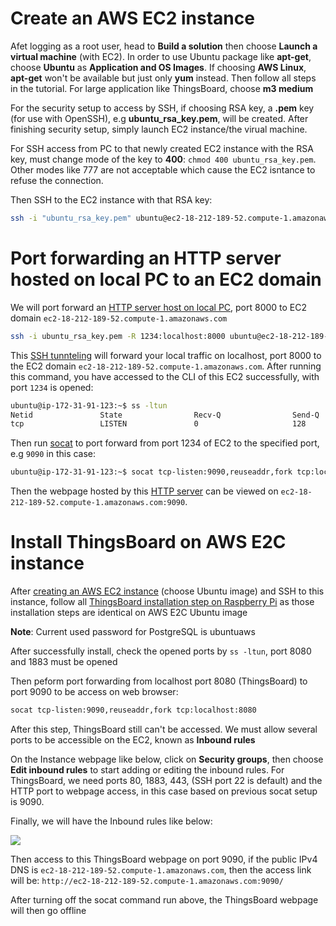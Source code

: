 # Create an AWS EC2 instance

Afet logging as a root user, head to **Build a solution** then choose **Launch a virtual machine** (with EC2). In order to use Ubuntu package like **apt-get**, choose **Ubuntu** as **Application and OS Images**. If choosing **AWS Linux**, **apt-get** won't be available but just only **yum** instead. Then follow all steps in the tutorial. For large application like ThingsBoard, choose **m3 medium**

For the security setup to access by SSH, if choosing RSA key, a **.pem** key (for use with OpenSSH), e.g **ubuntu_rsa_key.pem**, will be created. After finishing security setup, simply launch EC2 instance/the virual machine.

For SSH access from PC to that newly created EC2 instance with the RSA key, must change mode of the key to **400**: ``chmod 400 ubuntu_rsa_key.pem``. Other modes like 777 are not acceptable which cause the EC2 isntance to refuse the connection.

Then SSH to the EC2 instance with that RSA key:

```sh
ssh -i "ubuntu_rsa_key.pem" ubuntu@ec2-18-212-189-52.compute-1.amazonaws.com
```
# Port forwarding an HTTP server hosted on local PC to an EC2 domain
We will port forward an [HTTP server host on local PC](https://github.com/TranPhucVinh/C/blob/master/Application%20layer/HTTP%20server/multithread_http_server.c), port 8000 to EC2 domain ``ec2-18-212-189-52.compute-1.amazonaws.com``

```sh
ssh -i ubuntu_rsa_key.pem -R 1234:localhost:8000 ubuntu@ec2-18-212-189-52.compute-1.amazonaws.com
```
This [SSH tunnteling](https://github.com/TranPhucVinh/Linux-Shell/blob/master/Application%20layer/SSH.md#secure-shell-tunneling-or-ssh-tunneling) will forward your local traffic on localhost, port 8000 to the EC2 domain ``ec2-18-212-189-52.compute-1.amazonaws.com``. After running this command, you have accessed to the CLI of this EC2 successfully, with port ``1234`` is opened:

```sh
ubuntu@ip-172-31-91-123:~$ ss -ltun
Netid               State                Recv-Q                Send-Q                                    Local Address:Port                                Peer Address:Port               Process
tcp                 LISTEN               0                     128                                               [::1]:1234                                        [::]:*
```
Then run [socat](https://github.com/TranPhucVinh/Linux-Shell/blob/master/Network%20layer/README.md#nat) to port forward from port 1234 of EC2 to the specified port, e.g ``9090`` in this case:
```sh
ubuntu@ip-172-31-91-123:~$ socat tcp-listen:9090,reuseaddr,fork tcp:localhost:1234
```
Then the webpage hosted by this [HTTP server](https://github.com/TranPhucVinh/C/blob/master/Application%20layer/HTTP%20server/multithread_http_server.c) can be viewed on ``ec2-18-212-189-52.compute-1.amazonaws.com:9090``.
# Install ThingsBoard on AWS E2C instance

After [creating an AWS EC2 instance](#create-an-aws-ec2-instance) (choose Ubuntu image) and SSH to this instance, follow all [ThingsBoard installation step on Raspberry Pi](https://github.com/TranPhucVinh/Raspberry-Pi-GNU/blob/main/Platforms%20interaction/ThingsBoard.md) as those installation steps are identical on AWS E2C Ubuntu image

**Note**: Current used password for PostgreSQL is ubuntuaws

After successfully install, check the opened ports by ``ss -ltun``, port 8080 and 1883 must be opened

Then peform port forwarding from localhost port 8080 (ThingsBoard) to port 9090 to be access on web browser:

```sh
socat tcp-listen:9090,reuseaddr,fork tcp:localhost:8080
```
After this step, ThingsBoard still can't be accessed. We must allow several ports to be accessible on the EC2, known as **Inbound rules**

On the Instance webpage like below, click on **Security groups**, then choose **Edit inbound rules** to start adding or editing the inbound rules. For ThingsBoard, we need ports 80, 1883, 443, (SSH port 22 is default) and the HTTP port to webpage access, in this case based on previous socat setup is 9090.

Finally, we will have the Inbound rules like below:

![](https://github.com/TranPhucVinh/Linux-Shell/blob/master/Environment/Images/inbound_rules_security_groups.jpg)

Then access to this ThingsBoard webpage on port 9090, if the public IPv4 DNS is ``ec2-18-212-189-52.compute-1.amazonaws.com``, then the access link will be: ``http://ec2-18-212-189-52.compute-1.amazonaws.com:9090/``

After turning off the socat command run above, the ThingsBoard webpage will then go offline

